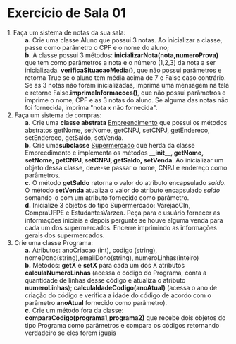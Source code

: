 # Exercício de Sala 01
<dl>
    <dt>1. Faça um sistema de notas da sua sala:</dt>
        <dd><strong>a.</strong> Crie uma classe Aluno que possui 3 notas. Ao inicializar a classe, passe como parâmetro o CPF e o nome do         aluno;</dd>
        <dd><strong>b.</strong> A classe possui 3 métodos: <strong>inicializarNota(nota,numeroProva)</strong> que tem como parâmetros a           nota e o número (1,2,3) da nota a ser inicializada. <strong>verificaSituacaoMedia()</strong>, que não possui parâmetros e retorna         True se o aluno tem média acima de 7 e False caso contrário. Se as 3 notas não foram inicializadas, imprima uma mensagem na tela e         retorne False.<strong>imprimeInformacoes()</strong>, que não possui parâmetros e imprime o nome, CPF e as 3 notas do aluno. Se             alguma das notas não foi fornecida, imprima "nota x não fornecida".</dd>
    <dt>2. Faça um sistema de compras:</dt>
        <dd><strong>a.</strong> Crie uma <strong>classe abstrata</strong> <u>Empreendimento</u> que possui os métodos abstratos getNome,           setNome, getCNPJ, setCNPJ, getEndereco, setEndereco, getSaldo, setVenda.</dd>
        <dd><strong>b.</strong> Crie uma<strong>subclasse</strong> <u>Supermercado</u> que herda da classe Empreedimento e implementa os           métodos <strong>__init__, getNome, setNome, getCNPJ, setCNPJ, getSaldo, setVenda</strong>. Ao inicializar um objeto dessa classe,         deve-se passar o nome, CNPJ e endereço como parâmetros.</dd>
        <dd><strong>c.</strong> O método <strong>getSaldo</strong> retorna o valor do atributo encapsulado <i>saldo</i>. O método                 <strong>setVenda</strong> atualiza o valor do atributo encapsulado <i>saldo</i> somando-o com um atributo fornecido como                   parâmetro.</dd>
        <dd><strong>d.</strong> Inicialize 3 objetos do tipo Supermercado: VarejaoCIn, CompraUFPE e EstudantesVarzea. Peça para o usuário         fornecer as informações iniciais e depois pergunte se houve alguma venda para cada um dos supermercados. Encerre imprimindo as             informações gerais dos supermercados.</dd>
    <dt>3. Crie uma classe Programa:</dt>
        <dd>
            <strong>a.</strong> Atributos: anoCriacao (int), codigo (string), nomeDono(string),emailDono(string), numeroLinhas(inteiro)           </dd>
        <dd><strong>b.</strong> Metodos: <strong>getX</strong> e <strong>setX</strong> para cada um dos X atributos                               <strong>calculaNumeroLinhas</strong> (acessa o código do Programa, conta a quantidade de linhas desse código e atualiza o atributo
        <strong>numeroLinhas</strong>); <strong>calculaIdadeCodigo(anoAtual)</strong> (acessa o ano de criação do código e verifica a             idade do código de acordo com o parâmetro <strong>anoAtual</strong> fornecido como parâmetro).</dd>
        <dd><strong>c.</strong> Crie um método fora da classe: <strong>comparaCodigo(programa1,programa2)</strong> que recebe dois objetos         do tipo Programa como parâmetros e compara os códigos retornando verdadeiro se eles forem iguais</dd>
</dl>

